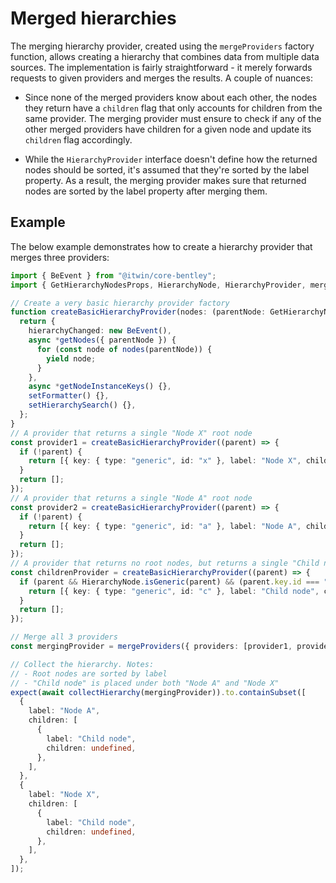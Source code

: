 # Merged hierarchies

The merging hierarchy provider, created using the `mergeProviders` factory function, allows creating a hierarchy that combines data from multiple data sources. The implementation is fairly straightforward - it merely forwards requests to given providers and merges the results. A couple of nuances:

- Since none of the merged providers know about each other, the nodes they return have a `children` flag that only accounts for children from the same provider. The merging provider must ensure to check if any of the other merged providers have children for a given node and update its `children` flag accordingly.

- While the `HierarchyProvider` interface doesn't define how the returned nodes should be sorted, it's assumed that they're sorted by the label property. As a result, the merging provider makes sure that returned nodes are sorted by the label property after merging them.

## Example

The below example demonstrates how to create a hierarchy provider that merges three providers:

<!-- [[include: [Presentation.Hierarchies.MergedHierarchies.Imports, Presentation.Hierarchies.MergedHierarchies.Example], ts]] -->
<!-- BEGIN EXTRACTION -->

```ts
import { BeEvent } from "@itwin/core-bentley";
import { GetHierarchyNodesProps, HierarchyNode, HierarchyProvider, mergeProviders } from "@itwin/presentation-hierarchies";

// Create a very basic hierarchy provider factory
function createBasicHierarchyProvider(nodes: (parentNode: GetHierarchyNodesProps["parentNode"]) => HierarchyNode[]): HierarchyProvider {
  return {
    hierarchyChanged: new BeEvent(),
    async *getNodes({ parentNode }) {
      for (const node of nodes(parentNode)) {
        yield node;
      }
    },
    async *getNodeInstanceKeys() {},
    setFormatter() {},
    setHierarchySearch() {},
  };
}
// A provider that returns a single "Node X" root node
const provider1 = createBasicHierarchyProvider((parent) => {
  if (!parent) {
    return [{ key: { type: "generic", id: "x" }, label: "Node X", children: false, parentKeys: [] }];
  }
  return [];
});
// A provider that returns a single "Node A" root node
const provider2 = createBasicHierarchyProvider((parent) => {
  if (!parent) {
    return [{ key: { type: "generic", id: "a" }, label: "Node A", children: false, parentKeys: [] }];
  }
  return [];
});
// A provider that returns no root nodes, but returns a single "Child node" for parent nodes "A" and "X"
const childrenProvider = createBasicHierarchyProvider((parent) => {
  if (parent && HierarchyNode.isGeneric(parent) && (parent.key.id === "a" || parent.key.id === "x")) {
    return [{ key: { type: "generic", id: "c" }, label: "Child node", children: false, parentKeys: [...parent.parentKeys, parent.key] }];
  }
  return [];
});

// Merge all 3 providers
const mergingProvider = mergeProviders({ providers: [provider1, provider2, childrenProvider] });

// Collect the hierarchy. Notes:
// - Root nodes are sorted by label
// - "Child node" is placed under both "Node A" and "Node X"
expect(await collectHierarchy(mergingProvider)).to.containSubset([
  {
    label: "Node A",
    children: [
      {
        label: "Child node",
        children: undefined,
      },
    ],
  },
  {
    label: "Node X",
    children: [
      {
        label: "Child node",
        children: undefined,
      },
    ],
  },
]);
```

<!-- END EXTRACTION -->
